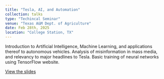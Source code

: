 ```yaml
---
title: "Tesla, AI, and Automation"
collection: talks
type: "Techincal Seminar"
venue: "Texas A&M Dept. of Agriculture"
date: Feb 28th, 2025
location: "College Station, TX"
---
```

Introduction to Artificial Intelligence, Machine Learning, and applications thereof to autonomous vehicles. Analysis of misinformation in mass media, and relevancy to major headlines to Tesla. Basic training of neural networks using TensorFlow website. 

[View the slides](../files/Wilhite_Ian_AGCJ_Tesla_AI_Automation_case_study.pdf)
